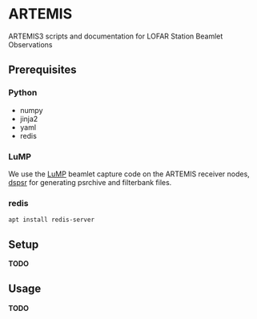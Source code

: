 # ARTEMIS

ARTEMIS3 scripts and documentation for LOFAR Station Beamlet Observations

## Prerequisites

### Python

* numpy
* jinja2
* yaml
* redis

### LuMP

We use the [LuMP](https://github.com/AHorneffer/lump-lofar-und-mpifr-pulsare/) beamlet capture code on the ARTEMIS receiver nodes, [dspsr](http://dspsr.sourceforge.net/) for generating psrchive and filterbank files.

### redis

```
apt install redis-server
```

## Setup

**TODO**

## Usage

**TODO**
